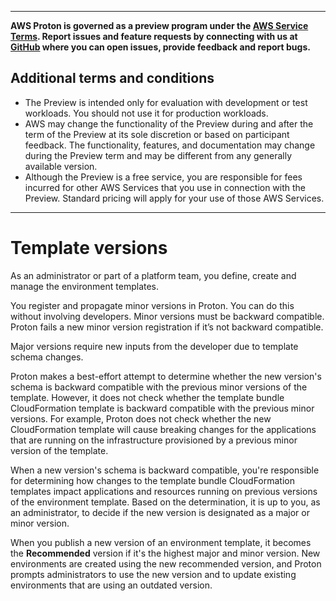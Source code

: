 --------

**AWS Proton is governed as a preview program under the [AWS Service Terms](https://aws.amazon.com/service-terms/)\. Report issues and feature requests by connecting with us at [GitHub](https://github.com/aws/aws-proton-public-roadmap) where you can open issues, provide feedback and report bugs\.**

## Additional terms and conditions<a name="preview-banner"></a>
+ The Preview is intended only for evaluation with development or test workloads\. You should not use it for production workloads\.
+ AWS may change the functionality of the Preview during and after the term of the Preview at its sole discretion or based on participant feedback\. The functionality, features, and documentation may change during the Preview term and may be different from any generally available version\.
+ Although the Preview is a free service, you are responsible for fees incurred for other AWS Services that you use in connection with the Preview\. Standard pricing will apply for your use of those AWS Services\.

--------

# Template versions<a name="env-template-versions"></a>

As an administrator or part of a platform team, you define, create and manage the environment templates\.

You register and propagate minor versions in Proton\. You can do this without involving developers\. Minor versions must be backward compatible\. Proton fails a new minor version registration if it’s not backward compatible\.

Major versions require new inputs from the developer due to template schema changes\.

Proton makes a best\-effort attempt to determine whether the new version's schema is backward compatible with the previous minor versions of the template\. However, it does not check whether the template bundle CloudFormation template is backward compatible with the previous minor versions\. For example, Proton does not check whether the new CloudFormation template will cause breaking changes for the applications that are running on the infrastructure provisioned by a previous minor version of the template\.

When a new version's schema is backward compatible, you're responsible for determining how changes to the template bundle CloudFormation templates impact applications and resources running on previous versions of the environment template\. Based on the determination, it is up to you, as an administrator, to decide if the new version is designated as a major or minor version\.

When you publish a new version of an environment template, it becomes the **Recommended** version if it's the highest major and minor version\. New environments are created using the new recommended version, and Proton prompts administrators to use the new version and to update existing environments that are using an outdated version\.